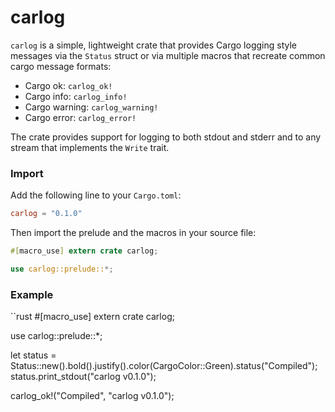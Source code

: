 # carlog

`carlog` is a simple, lightweight crate that provides Cargo logging style messages via the
`Status` struct or via multiple macros that recreate common cargo message formats:
 * Cargo ok: `carlog_ok!`
 * Cargo info: `carlog_info!`
 * Cargo warning: `carlog_warning!`
 * Cargo error: `carlog_error!`
 
The crate provides support for logging to both stdout and stderr and to any stream that implements
 the `Write` trait.

### Import
Add the following line to your `Cargo.toml`:
```toml
carlog = "0.1.0"
```
Then import the prelude and the macros in your source file:
```rust
#[macro_use] extern crate carlog;

use carlog::prelude::*;
```

 ### Example
 ``rust
 #[macro_use] extern crate carlog;

 use carlog::prelude::*;

 let status = Status::new().bold().justify().color(CargoColor::Green).status("Compiled");
 status.print_stdout("carlog v0.1.0");

 carlog_ok!("Compiled", "carlog v0.1.0");
 ```
